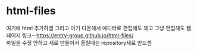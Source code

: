 # html-files
여기에 html 추가하셈
그리고 이거 다운해서 에디터로 편집해도 돼고 그냥 편집해도 됌
페이지 링크--https://entry-group.github.io/html-files/<br>
파일을 수정 안하고 새로 만들어서 올릴때는 repository새로 만드셈

